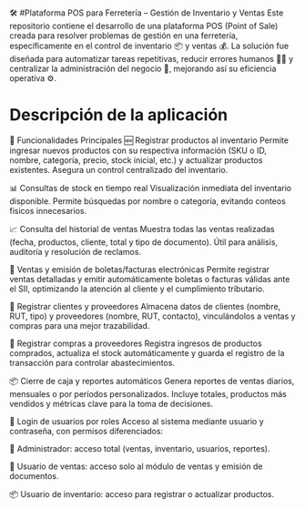 
🛠️ #Plataforma POS para Ferretería – Gestión de Inventario y Ventas
Este repositorio contiene el desarrollo de una plataforma POS (Point of Sale) creada para resolver problemas de gestión en una ferretería, específicamente en el control de inventario 📦 y ventas 💰. La solución fue diseñada para automatizar tareas repetitivas, reducir errores humanos 🙅‍♂️ y centralizar la administración del negocio 🧾, mejorando así su eficiencia operativa ⚙️.


# Descripción de la aplicación

🔧 Funcionalidades Principales
🆕 Registrar productos al inventario
Permite ingresar nuevos productos con su respectiva información (SKU o ID, nombre, categoría, precio, stock inicial, etc.) y actualizar productos existentes. Asegura un control centralizado del inventario.

📊 Consultas de stock en tiempo real
Visualización inmediata del inventario disponible. Permite búsquedas por nombre o categoría, evitando conteos físicos innecesarios.

📈 Consulta del historial de ventas
Muestra todas las ventas realizadas (fecha, productos, cliente, total y tipo de documento). Útil para análisis, auditoría y resolución de reclamos.

🧾 Ventas y emisión de boletas/facturas electrónicas
Permite registrar ventas detalladas y emitir automáticamente boletas o facturas válidas ante el SII, optimizando la atención al cliente y el cumplimiento tributario.

👥 Registrar clientes y proveedores
Almacena datos de clientes (nombre, RUT, tipo) y proveedores (nombre, RUT, contacto), vinculándolos a ventas y compras para una mejor trazabilidad.

🛒 Registrar compras a proveedores
Registra ingresos de productos comprados, actualiza el stock automáticamente y guarda el registro de la transacción para controlar abastecimientos.

📦 Cierre de caja y reportes automáticos
Genera reportes de ventas diarios, mensuales o por períodos personalizados. Incluye totales, productos más vendidos y métricas clave para la toma de decisiones.

🔐 Login de usuarios por roles
Acceso al sistema mediante usuario y contraseña, con permisos diferenciados:

👑 Administrador: acceso total (ventas, inventario, usuarios, reportes).

🧾 Usuario de ventas: acceso solo al módulo de ventas y emisión de documentos.

📦 Usuario de inventario: acceso para registrar o actualizar productos.

